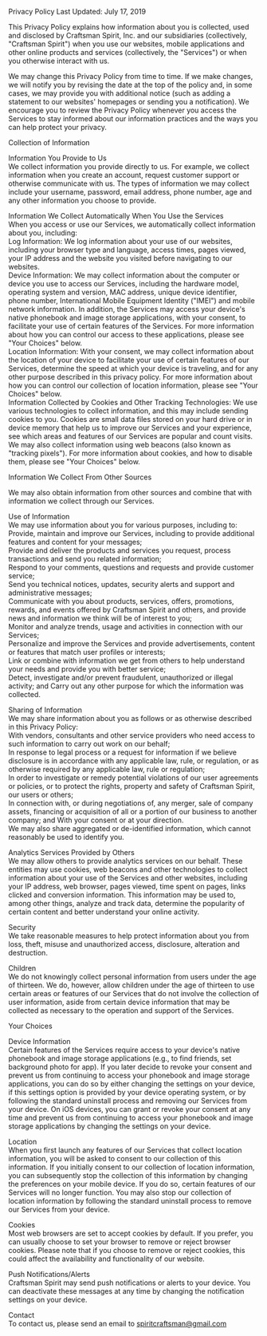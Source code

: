 Privacy Policy
Last Updated: July 17, 2019
 
This Privacy Policy explains how information about you is collected, used and disclosed by Craftsman Spirit, Inc. and our subsidiaries (collectively, "Craftsman Spirit") when you use our websites, mobile applications and other online products and services (collectively, the "Services") or when you otherwise interact with us.
 
We may change this Privacy Policy from time to time. If we make changes, we will notify you by revising the date at the top of the policy and, in some cases, we may provide you with additional notice (such as adding a statement to our websites' homepages or sending you a notification). We encourage you to review the Privacy Policy whenever you access the Services to stay informed about our information practices and the ways you can help protect your privacy.
 
 
Collection of Information
 
Information You Provide to Us
<br>We collect information you provide directly to us. For example, we collect information when you create an account, request customer support or otherwise communicate with us. The types of information we may collect include your username, password, email address, phone number, age and any other information you choose to provide.
 
Information We Collect Automatically When You Use the Services
<br>When you access or use our Services, we automatically collect information about you, including:
<br>Log Information: We log information about your use of our websites, including your browser type and language, access times, pages viewed, your IP address and the website you visited before navigating to our websites.
<br>Device Information: We may collect information about the computer or device you use to access our Services, including the hardware model, operating system and version, MAC address, unique device identifier, phone number, International Mobile Equipment Identity ("IMEI") and mobile network information. In addition, the Services may access your device's native phonebook and image storage applications, with your consent, to facilitate your use of certain features of the Services. For more information about how you can control our access to these applications, please see "Your Choices" below.
<br>Location Information: With your consent, we may collect information about the location of your device to facilitate your use of certain features of our Services, determine the speed at which your device is traveling, and for any other purpose described in this privacy policy. For more information about how you can control our collection of location information, please see "Your Choices" below.
<br>Information Collected by Cookies and Other Tracking Technologies: We use various technologies to collect information, and this may include sending cookies to you. Cookies are small data files stored on your hard drive or in device memory that help us to improve our Services and your experience, see which areas and features of our Services are popular and count visits. We may also collect information using web beacons (also known as "tracking pixels"). For more information about cookies, and how to disable them, please see "Your Choices" below.
 
 
Information We Collect From Other Sources
 
We may also obtain information from other sources and combine that with information we collect through our Services.
 
Use of Information
<br>We may use information about you for various purposes, including to:
<br>Provide, maintain and improve our Services, including to provide additional features and content for your messages;
<br>Provide and deliver the products and services you request, process transactions and send you related information;
<br>Respond to your comments, questions and requests and provide customer service;
<br>Send you technical notices, updates, security alerts and support and administrative messages;
<br>Communicate with you about products, services, offers, promotions, rewards, and events offered by Craftsman Spirit and others, and provide news and information we think will be of interest to you;
<br>Monitor and analyze trends, usage and activities in connection with our Services;
<br>Personalize and improve the Services and provide advertisements, content or features that match user profiles or interests;
<br>Link or combine with information we get from others to help understand your needs and provide you with better service;
<br>Detect, investigate and/or prevent fraudulent, unauthorized or illegal activity; and
Carry out any other purpose for which the information was collected.
 
Sharing of Information
<br>We may share information about you as follows or as otherwise described in this Privacy Policy:
<br>With vendors, consultants and other service providers who need access to such information to carry out work on our behalf;
<br>In response to legal process or a request for information if we believe disclosure is in accordance with any applicable law, rule, or regulation, or as otherwise required by any applicable law, rule or regulation;
<br>In order to investigate or remedy potential violations of our user agreements or policies, or to protect the rights, property and safety of Craftsman Spirit, our users or others;
<br>In connection with, or during negotiations of, any merger, sale of company assets, financing or acquisition of all or a portion of our business to another company; and
With your consent or at your direction.
<br>We may also share aggregated or de-identified information, which cannot reasonably be used to identify you.
 
Analytics Services Provided by Others
<br>We may allow others to provide analytics services on our behalf. These entities may use cookies, web beacons and other technologies to collect information about your use of the Services and other websites, including your IP address, web browser, pages viewed, time spent on pages, links clicked and conversion information. This information may be used to, among other things, analyze and track data, determine the popularity of certain content and better understand your online activity.
 
Security
<br>We take reasonable measures to help protect information about you from loss, theft, misuse and unauthorized access, disclosure, alteration and destruction.
 
Children
<br>We do not knowingly collect personal information from users under the age of thirteen. We do, however, allow children under the age of thirteen to use certain areas or features of our Services that do not involve the collection of user information, aside from certain device information that may be collected as necessary to the operation and support of the Services.
 
 
Your Choices
 
Device Information
<br>Certain features of the Services require access to your device's native phonebook and image storage applications (e.g., to find friends, set background photo for app).  If you later decide to revoke your consent and prevent us from continuing to access your phonebook and image storage applications, you can do so by either changing the settings on your device, if this settings option is provided by your device operating system, or by following the standard uninstall process and removing our Services from your device. On iOS devices, you can grant or revoke your consent at any time and prevent us from continuing to access your phonebook and image storage applications by changing the settings on your device.
 
Location
<br>When you first launch any features of our Services that collect location information, you will be asked to consent to our collection of this information. If you initially consent to our collection of location information, you can subsequently stop the collection of this information by changing the preferences on your mobile device. If you do so, certain features of our Services will no longer function. You may also stop our collection of location information by following the standard uninstall process to remove our Services from your device.
 
Cookies
<br>Most web browsers are set to accept cookies by default. If you prefer, you can usually choose to set your browser to remove or reject browser cookies. Please note that if you choose to remove or reject cookies, this could affect the availability and functionality of our website.
 
Push Notifications/Alerts
<br>Craftsman Spirit may send push notifications or alerts to your device. You can deactivate these messages at any time by changing the notification settings on your device.
 
 
Contact
<br>To contact us, please send an email to spiritcraftsman@gmail.com
